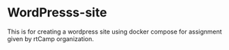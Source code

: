 # WordPresss-site
This is for creating a wordpress site using docker compose for assignment given by rtCamp organization.
